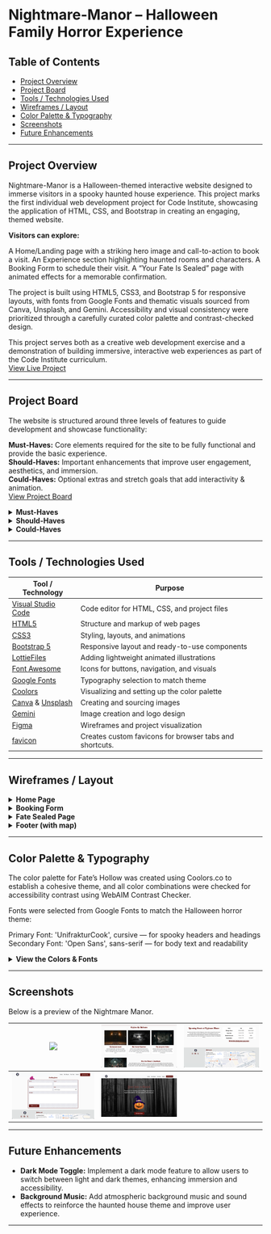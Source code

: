# Nightmare-Manor – Halloween Family Horror Experience

## Table of Contents
- [Project Overview](#project-overview)
- [Project Board](#project-board)
- [Tools / Technologies Used](#tools--technologies-used)
- [Wireframes / Layout](#wireframes--layout)
- [Color Palette & Typography](#color-palette--typography)
- [Screenshots](#screenshots)
- [Future Enhancements](#future-enhancements)

---

## Project Overview
Nightmare-Manor is a Halloween-themed interactive website designed to immerse visitors in a spooky haunted house experience. This project marks the first individual web development project for Code Institute, showcasing the application of HTML, CSS, and Bootstrap in creating an engaging, themed website.

**Visitors can explore:**

A Home/Landing page with a striking hero image and call-to-action to book a visit.
An Experience section highlighting haunted rooms and characters.
A Booking Form to schedule their visit.
A “Your Fate Is Sealed” page with animated effects for a memorable confirmation.

The project is built using HTML5, CSS3, and Bootstrap 5 for responsive layouts, with fonts from Google Fonts and thematic visuals sourced from Canva, Unsplash, and Gemini. Accessibility and visual consistency were prioritized through a carefully curated color palette and contrast-checked design.

This project serves both as a creative web development exercise and a demonstration of building immersive, interactive web experiences as part of the Code Institute curriculum.<br>
[View Live Project](https://blaisesa.github.io/Nightmare-Manor/)

---
## Project Board
The website is structured around three levels of features to guide development and showcase functionality:

**Must-Haves:** Core elements required for the site to be fully functional and provide the basic experience.<br>
**Should-Haves:** Important enhancements that improve user engagement, aesthetics, and immersion.<br>
**Could-Haves:** Optional extras and stretch goals that add interactivity & animation.<br>
[View Project Board](https://github.com/users/Blaisesa/projects/4/views/1)

<details>
  <summary><strong>Must-Haves</strong></summary>

- Landing page with hero section (haunted house image + CTA)
- Navbar and footer (consistent across all pages)
- Experience section with text and images
- Booking form (Name, Email, Date/Time, Group size)
- "Your Fate Is Sealed" confirmation page with lottie animation
- Responsive layout using Bootstrap grid system

</details>

<details>
  <summary><strong>Should-Haves</strong></summary>

- Image carousel/slider for teaser images on Experience page
- Spooky hover effects (glowing buttons, transitions)
- Themed Google Fonts (Creepster/Nosifer + Roboto/Montserrat)
- Form validation (HTML5 required fields)
- Footer map showing haunted house location
- Haunted experience highlights section

</details>

<details>
  <summary><strong>Could-Haves</strong></summary>

- Background audio
- On screen animation using lottie
- Events section showcasing special nights
- Dark/light mode toggle

</details>

---

## Tools / Technologies Used
| Tool / Technology | Purpose |
|------------------|---------|
| [Visual Studio Code](https://code.visualstudio.com/) | Code editor for HTML, CSS, and project files |
| [HTML5](https://www.w3schools.com/html/) | Structure and markup of web pages |
| [CSS3](https://www.w3schools.com/css/default.asp) | Styling, layouts, and animations |
| [Bootstrap 5](https://getbootstrap.com/) | Responsive layout and ready-to-use components |
| [LottieFiles](https://app.lottiefiles.com/) | Adding lightweight animated illustrations |
| [Font Awesome](https://fontawesome.com/) | Icons for buttons, navigation, and visuals |
| [Google Fonts](https://fonts.google.com/) | Typography selection to match theme |
| [Coolors](https://coolors.co/) | Visualizing and setting up the color palette |
| [Canva](https://www.canva.com/) & [Unsplash](https://unsplash.com/) | Creating and sourcing images |
| [Gemini](https://gemini.google.com) | Image creation and logo design |
| [Figma](https://www.figma.com/) | Wireframes and project visualization |
| [favicon](https://favicon.io/) | Creates custom favicons for browser tabs and shortcuts. |

---

## Wireframes / Layout
<details>
  <summary><strong>Home Page</strong></summary>

![Placeholder for Home Page](assets/readme-images/home-laptop.png)

- Hero section with haunted house image
- Headline and spooky tagline
- Call-to-action button ("Book Your Visit")
- Sections to showcase different rooms & Characters
- Section for events
- Navbar and footer
- Responsive layout using Bootstrap

</details>

<details>
  <summary><strong>Booking Form</strong></summary>

![Placeholder for Booking Form](assets/readme-images/booking-laptop.png)

- Form fields: Name, Email, Date/Time, Group size
- Small section dedicated for lottie animation
- Submit button: "Seal Your Fate"
- Navbar and footer
- Responsive layout using Bootstrap

</details>

<details>
  <summary><strong>Fate Sealed Page</strong></summary>

![Placeholder for Success Page](assets/readme-images/success-laptop.png)

- Large flickering headline: "Your Fate Is Sealed"
- CSS animations (floating bats, ghosts, lightning)
- Button to return and get directions
- Navbar and footer
- Responsive layout using Bootstrap

</details>

<details>
  <summary><strong>Footer (with map)</strong></summary>

![Placeholder for Footer with Map](assets/readme-images/footer.png)

- Embedded map showing haunted house location
- Navbar/footer links
- Social media icons

</details>

---

## Color Palette & Typography
<!-- List colors and fonts used -->
The color palette for Fate’s Hollow was created using Coolors.co
 to establish a cohesive theme, and all color combinations were checked for accessibility contrast using WebAIM Contrast Checker.

Fonts were selected from Google Fonts
 to match the Halloween horror theme:

Primary Font: 'UnifrakturCook', cursive — for spooky headers and headings
Secondary Font: 'Open Sans', sans-serif — for body text and readability
<details>
  <summary><strong>View the Colors & Fonts</strong></summary>

| Category | Name / Usage | Hex / Font |
|----------|-------------|------------|
| **Background** | Primary | `#DFE2E2` |
|              | Secondary | `#FAFAFA` |
|              | Tertiary | `#F3F4F6` |
|              | Border | `#EDEAEA` |
| **Text**       | Primary | `#141414` |
|              | Secondary | `#6B7280` |
| **Accent**     | Primary Accent | `#700A0A` |
|              | Secondary Accent | `#32236C` |
|              | Info Link | `#232E21` |
|              | Info Link Hover | `#32533D` |
| **Fonts**      | Primary Font | `'UnifrakturCook', cursive` |
|              | Secondary Font | `'Open Sans', sans-serif` |


### Color Palette
![Placeholder for Color Palette](assets/readme-images/color-palette.png)
### Visual Representation
![Placeholder for Color Visual Representation](assets/readme-images/color-palette-Visualization.png)
</details>

---

## Screenshots
<!-- Placeholder for images of the project -->
Below is a preview of the Nightmare Manor.

<div>

| ![](assets/readme-images/hero-sc.png) | ![](assets/readme-images/rooms+cast-sc.png) | ![](assets/readme-images/events+footer-sc.png) |
|:---------------------------------------:|:---------------------------------------:|:---------------------------------------:|
| ![](assets/readme-images/booking-form-sc.png) | ![](assets/readme-images/success-sc.png) |

</div>

---

## Future Enhancements
<!-- Stretch goals, animations, additional features -->
- **Dark Mode Toggle:** Implement a dark mode feature to allow users to switch between light and dark themes, enhancing immersion and accessibility.
- **Background Music:** Add atmospheric background music and sound effects to reinforce the haunted house theme and improve user experience.
---

